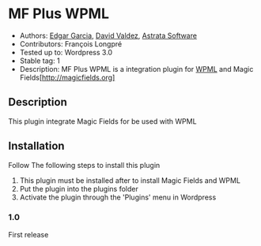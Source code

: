 # MF Plus WPML
* Authors: [Edgar Garcia](http://hunk.com.mx "Hunk"), [David Valdez](http://gnuget.org "Gnuget"), [Astrata Software](http://astrata.mx)
* Contributors: François Longpré
* Tested up to: Wordpress  3.0
* Stable tag: 1
* Description: MF Plus WPML is a integration plugin for [WPML](http://wpml.org/) and Magic Fields[http://magicfields.org] 


## Description
This plugin integrate Magic Fields for be used with WPML

## Installation

Follow The following steps to install this plugin

1. This plugin must be installed after to install Magic Fields and WPML
2. Put the plugin into the plugins folder
3. Activate the plugin through the 'Plugins' menu in Wordpress

### 1.0 ###
First release
